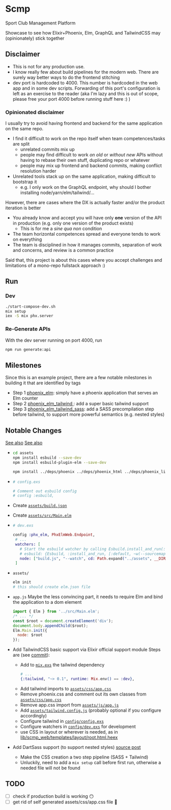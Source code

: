 # Scmp

Sport Club Management Platform

Showcase to see how Elixir+Phoenix, Elm, GraphQL and TailwindCSS may (opinionately) stick together

## Disclaimer

 * This is not for any production use.
 * I know really few about build pipelines for the modern web. There are surely way better ways to do the frontend stitching
 * dev port is hardcoded to 4000. This number is hardcoded in the web app and in some dev scripts. Forwarding of this port's configuration is left as an exercise to the reader (aka I'm lazy and this is out of scope, please free your port 4000 before running stuff here :) )

### Opinionated disclaimer

I usually try to avoid having frontend and backend for the same application on the same repo.

 * I find it difficult to work on the repo itself when team competences/tasks are split
   * unrelated commits mix up
   * people may find difficult to work _on old_ or _without new_ APIs without having to rebase their own stuff, duplicating repo or whatever
   * people may mix up frontend and backend commits, making conflict resolution harder
 * Unrelated tools stack up on the same application, making difficult to bootstrap it
   * e.g. I only work on the GraphQL endpoint, why should I bother installing node/yarn/elm/tailwind/...

However, there are cases where the DX is actually faster and/or the product iteration is better

 * You already know and accept you will have only __one__ version of the API in production (e.g. only one version of the product exists)
   * This is for me a _sine qua non_ condition
 * The team horizontal competences spread and everyone tends to work on everything
 * The team is disciplined in how it manages commits, separation of work and concerns, and review is a common practice

Said that, this project is about this cases where you accept challenges and limitations of a mono-repo fullstack approach :)

## Run

### Dev

``` bash
./start-compose-dev.sh
mix setup
iex -S mix phx.server
```

### Re-Generate APIs

With the dev server running on port 4000, run

``` bash
npm run generate:api
```

## Milestones

Since this is an example project, there are a few notable milestones in building it that are identified by tags

 - Step 1 [phoenix_elm](https://github.com/zoten/phx_elm_tailwind_graphql/releases/tag/phoenix_elm): simply have a phoenix application that serves an Elm counter
 - Step 2 [phoenix_elm_tailwind ](https://github.com/zoten/phx_elm_tailwind_graphql/releases/tag/phoenix_elm_tailwind): add a super basic tailwind support
 - Step 3 [phoenix_elm_tailwind_sass](https://github.com/zoten/phx_elm_tailwind_graphql/releases/tag/phoenix_elm_tailwind_sass ): add a SASS precompilation step before tailwind, to support more powerful semantics (e.g. nested styles)

## Notable Changes

[See also](https://hexdocs.pm/phoenix/asset_management.html#content)
[See also](https://pragmaticstudio.com/tutorials/adding-tailwind-css-to-phoenix)

 - 
    ``` bash
    cd assets
    npm install esbuild --save-dev
    npm install esbuild-plugin-elm --save-dev

    npm install ../deps/phoenix ../deps/phoenix_html ../deps/phoenix_live_view --save
    ```

 -
   ``` elixir
   # config.exs

   # Comment out esbuild config
   # config :esbuild,
   ```
  
 - Create [`assets/build.json`](./assets/build.json)
 - Create [`assets/src/Main.elm`](./assets/src/Main.elm)

 -
   ``` elixir
   # dev.exs

   config :phx_elm, PhxElmWeb.Endpoint,
    # ...
    watchers: [
      # Start the esbuild watcher by calling Esbuild.install_and_run(:default, args)
      # esbuild: {Esbuild, :install_and_run, [:default, ~w(--sourcemap=inline --watch)]}
      node: ["build.js", "--watch", cd: Path.expand("../assets", __DIR__)]
    ]
   ```
  
  - `assets/`
    ``` bash
    elm init
    # this should create elm.json file
    ```

  - `app.js`
    Maybe the less convincing part, it needs to require Elm and bind the application
    to a dom element

    ``` javascript
    import { Elm } from '../src/Main.elm';
    /* ... */
    const $root = document.createElement('div');
    document.body.appendChild($root);
    Elm.Main.init({
      node: $root
    });

    ```

  - Add TailwindCSS basic support via Elixir official support module
    Steps are (see [commit](https://github.com/zoten/phx_elm_tailwind_graphql/commit/a1c01d1cee61e75c4662b4ac1065f1d92bdc4af0)):
    - Add to [`mix.exs`](./mix.exs) the tailwind dependency
      ``` elixir
      # ...
      {:tailwind, "~> 0.1", runtime: Mix.env() == :dev},
      ```
    - Add tailwind imports to [`assets/css/app.css`](./assets/css/app.css)
    - Remove phoenix.css and comment out its own classes from [`assets/css/app.css`](./assets/css/app.css)
    - Remove app.css import from [`assets/js/app.js`](./assets/js/app.js)
    - Add [`assets/tailwind.config.js`](./assets/tailwind.config.js) (probably optional if you configure accordingly)
    - Configure tailwind in [`config/config.exs`](./config/config.exs)
    - Configure watchers in [`config/dev.exs`](./config/dev.exs) for development
    - use CSS in layout or wherever is needed, as in [lib/scmp_web/templates/layout/root.html.heex](lib/scmp_web/templates/layout/root.html.heex)
  
  - Add DartSass support (to support nested styles) [source post](https://pragmaticstudio.com/tutorials/adding-tailwind-css-to-phoenix)
    - Make the CSS creation a two step pipeline (SASS + Tailwind)
    - Unluckily, need to add a `mix setup` call before first run, otherwise a needed file will not be found

## TODO

 - [ ] check if production build is working 😶
 - [ ] get rid of self generated assets/css/app.css file 🤨
